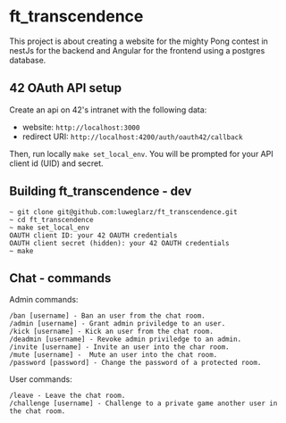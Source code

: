 # ft_transcendence

This project is about creating a website for the mighty Pong contest in nestJs for the backend and Angular for the frontend using a postgres database.

## 42 OAuth API setup

Create an api on 42's intranet with the following data:

- website: `http://localhost:3000`
- redirect URI: `http://localhost:4200/auth/oauth42/callback`

Then, run locally `make set_local_env`. You will be prompted for your API client id (UID) and secret.

## Building ft_transcendence - dev 

```
~ git clone git@github.com:luweglarz/ft_transcendence.git
~ cd ft_transcendence
~ make set_local_env
OAUTH client ID: your 42 OAUTH credentials
OAUTH client secret (hidden): your 42 OAUTH credentials
~ make
```
## Chat - commands

Admin commands:
```
/ban [username] - Ban an user from the chat room.
/admin [username] - Grant admin priviledge to an user.
/kick [username] - Kick an user from the chat room.
/deadmin [username] - Revoke admin priviledge to an admin.
/invite [username] - Invite an user into the char room.
/mute [username] -  Mute an user into the chat room.
/password [password] - Change the password of a protected room.
```
User commands:
```
/leave - Leave the chat room.
/challenge [username] - Challenge to a private game another user in the chat room.
```

